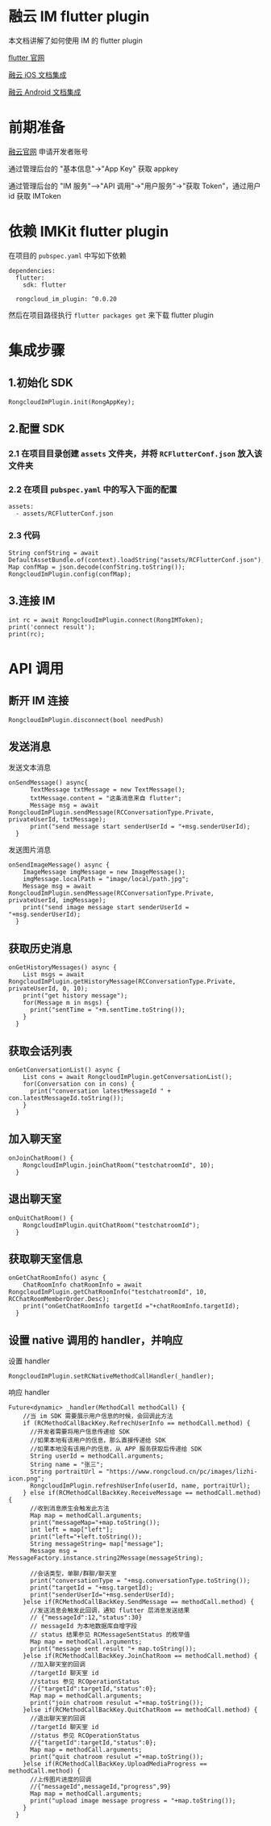 # 融云 IM flutter plugin

本文档讲解了如何使用 IM 的 flutter plugin

[flutter 官网](https://flutter.dev/)

[融云 iOS 文档集成](https://www.rongcloud.cn/docs/ios.html)

[融云 Android 文档集成](https://www.rongcloud.cn/docs/android.html)


# 前期准备

[融云官网](https://www.rongcloud.cn) 申请开发者账号

通过管理后台的 "基本信息"->"App Key" 获取 appkey

通过管理后台的 "IM 服务"—>"API 调用"->"用户服务"->"获取 Token"，通过用户 id 获取 IMToken


# 依赖 IMKit flutter plugin

在项目的 `pubspec.yaml` 中写如下依赖

```
dependencies:
  flutter:
    sdk: flutter

  rongcloud_im_plugin: ^0.0.20
```

然后在项目路径执行 `flutter packages get` 来下载 flutter plugin

# 集成步骤


## 1.初始化 SDK

```
RongcloudImPlugin.init(RongAppKey);
```

## 2.配置 SDK

### 2.1 在项目目录创建 `assets` 文件夹，并将 `RCFlutterConf.json` 放入该文件夹

### 2.2 在项目 `pubspec.yaml` 中的写入下面的配置

```
assets:
  - assets/RCFlutterConf.json
```

### 2.3 代码

```
String confString = await DefaultAssetBundle.of(context).loadString("assets/RCFlutterConf.json");
Map confMap = json.decode(confString.toString());
RongcloudImPlugin.config(confMap);
```

## 3.连接 IM

```
int rc = await RongcloudImPlugin.connect(RongIMToken);
print('connect result');
print(rc);
```

# API 调用

## 断开 IM 连接

```
RongcloudImPlugin.disconnect(bool needPush)
```

## 发送消息

发送文本消息

```
onSendMessage() async{
      TextMessage txtMessage = new TextMessage();
      txtMessage.content = "这条消息来自 flutter";
      Message msg = await RongcloudImPlugin.sendMessage(RCConversationType.Private, privateUserId, txtMessage);
      print("send message start senderUserId = "+msg.senderUserId);
  }
```
发送图片消息

```
onSendImageMessage() async {
    ImageMessage imgMessage = new ImageMessage();
    imgMessage.localPath = "image/local/path.jpg";
    Message msg = await RongcloudImPlugin.sendMessage(RCConversationType.Private, privateUserId, imgMessage);
    print("send image message start senderUserId = "+msg.senderUserId);
  }

```

## 获取历史消息

```
onGetHistoryMessages() async {
    List msgs = await RongcloudImPlugin.getHistoryMessage(RCConversationType.Private, privateUserId, 0, 10);
    print("get history message");
    for(Message m in msgs) {
      print("sentTime = "+m.sentTime.toString());
    }
  }
```

## 获取会话列表

```
onGetConversationList() async {
    List cons = await RongcloudImPlugin.getConversationList();
    for(Conversation con in cons) {
      print("conversation latestMessageId " + con.latestMessageId.toString());
    }
  }
```

## 加入聊天室

```
onJoinChatRoom() {
    RongcloudImPlugin.joinChatRoom("testchatroomId", 10);
  }
```

## 退出聊天室

```
onQuitChatRoom() {
    RongcloudImPlugin.quitChatRoom("testchatroomId");
  }
```

## 获取聊天室信息

```
onGetChatRoomInfo() async {
    ChatRoomInfo chatRoomInfo = await RongcloudImPlugin.getChatRoomInfo("testchatroomId", 10, RCChatRoomMemberOrder.Desc);
    print("onGetChatRoomInfo targetId ="+chatRoomInfo.targetId);
  }
```


## 设置 native 调用的 handler，并响应

设置 handler

```
RongcloudImPlugin.setRCNativeMethodCallHandler(_handler);
```

响应 handler

```
Future<dynamic> _handler(MethodCall methodCall) {
    //当 im SDK 需要展示用户信息的时候，会回调此方法
    if (RCMethodCallBackKey.RefrechUserInfo == methodCall.method) {
      //开发者需要将用户信息传递给 SDK
      //如果本地有该用户的信息，那么直接传递给 SDK
      //如果本地没有该用户的信息，从 APP 服务获取后传递给 SDK
      String userId = methodCall.arguments;
      String name = "张三";
      String portraitUrl = "https://www.rongcloud.cn/pc/images/lizhi-icon.png";
      RongcloudImPlugin.refreshUserInfo(userId, name, portraitUrl);
    } else if(RCMethodCallBackKey.ReceiveMessage == methodCall.method) {
      //收到消息原生会触发此方法
      Map map = methodCall.arguments;
      print("messageMap="+map.toString());
      int left = map["left"];
      print("left="+left.toString());
      String messageString= map["message"];
      Message msg = MessageFactory.instance.string2Message(messageString);

      //会话类型，单聊/群聊/聊天室
      print("conversationType = "+msg.conversationType.toString());
      print("targetId = "+msg.targetId);
      print("senderUserId="+msg.senderUserId);
    }else if(RCMethodCallBackKey.SendMessage == methodCall.method) {
      //发送消息会触发此回调，通知 flutter 层消息发送结果
      // {"messageId":12,"status":30}
      // messageId 为本地数据库自增字段
      // status 结果参见 RCMessageSentStatus 的枚举值
      Map map = methodCall.arguments;
      print("message sent result "+ map.toString());
    }else if(RCMethodCallBackKey.JoinChatRoom == methodCall.method) {
      //加入聊天室的回调
      //targetId 聊天室 id
      //status 参见 RCOperationStatus
      //{"targetId":targetId,"status":0};
      Map map = methodCall.arguments;
      print("join chatroom resulut ="+map.toString());
    }else if(RCMethodCallBackKey.QuitChatRoom == methodCall.method) {
      //退出聊天室的回调
      //targetId 聊天室 id
      //status 参见 RCOperationStatus
      //{"targetId":targetId,"status":0};
      Map map = methodCall.arguments;
      print("quit chatroom resulut ="+map.toString());
    }else if(RCMethodCallBackKey.UploadMediaProgress == methodCall.method) {
      //上传图片进度的回调
      //{"messageId",messageId,"progress",99}
      Map map = methodCall.arguments;
      print("upload image message progress = "+map.toString());
    }
  }
```